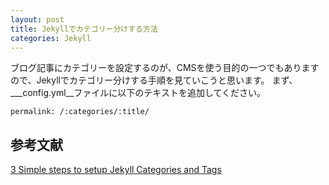 ```yaml
---
layout: post
title: Jekyllでカテゴリー分けする方法
categories: Jekyll
---
```

ブログ記事にカテゴリーを設定するのが、CMSを使う目的の一つでもありますので、Jekyllでカテゴリー分けする手順を見ていこうと思います。
まず、___config.yml__ファイルに以下のテキストを追加してください。
```
permalink: /:categories/:title/
```
## 参考文献 
<a href="https://blog.webjeda.com/jekyll-categories/">3 Simple steps to setup Jekyll Categories and Tags</a>
